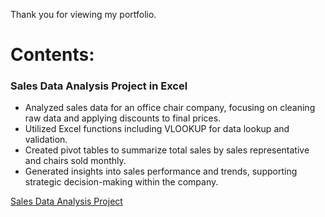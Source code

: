 Thank you for viewing my portfolio.

# Contents:
 
### Sales Data Analysis Project in Excel

- Analyzed sales data for an office chair company, focusing on cleaning raw data and applying discounts to final prices.
- Utilized Excel functions including VLOOKUP for data lookup and validation.
- Created pivot tables to summarize total sales by sales representative and chairs sold monthly.
- Generated insights into sales performance and trends, supporting strategic decision-making within the company.

[Sales Data Analysis Project](https://github.com/rizsocial/Data-Analysis/tree/main/Excel%20Data%20Analysis/Sales%20Data%20Analysis)
